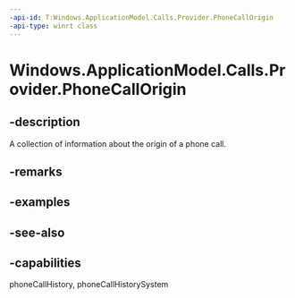 ```yaml
---
-api-id: T:Windows.ApplicationModel.Calls.Provider.PhoneCallOrigin
-api-type: winrt class
---
```


<!-- Class syntax.
public class PhoneCallOrigin : Windows.ApplicationModel.Calls.Provider.IPhoneCallOrigin, Windows.ApplicationModel.Calls.Provider.IPhoneCallOrigin2, Windows.ApplicationModel.Calls.Provider.IPhoneCallOrigin3
-->

# Windows.ApplicationModel.Calls.Provider.PhoneCallOrigin

## -description
A collection of information about the origin of a phone call.

## -remarks

## -examples

## -see-also

## -capabilities
phoneCallHistory, phoneCallHistorySystem
